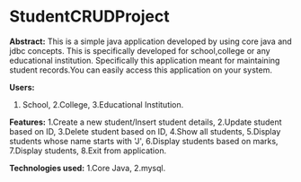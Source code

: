 # StudentCRUDProject
**Abstract:**
This is a simple java application developed by using core java and jdbc concepts. This is specifically developed for school,college or any educational institution. Specifically this application meant for maintaining student records.You can easily access this application on your system.

**Users:**
1. School, 2.College, 3.Educational Institution.

**Features:**
1.Create a new student/Insert student details, 2.Update student based on ID, 3.Delete student based on ID, 4.Show all students, 5.Display students whose name starts with 'J', 6.Display students based on marks, 7.Display students, 8.Exit from application.

**Technologies used:**
1.Core Java, 2.mysql.
